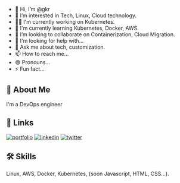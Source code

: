 - 👋 Hi, I’m @gkr
- 👀 I’m interested in Tech, Linux, Cloud technology.
- 👩‍💻 I'm currently working on Kubernetes.
- 🧠 I'm currently learning Kubernetes, Docker, AWS.
- 💞️ I’m looking to collaborate on Containerization, Cloud Migration.
- 🤔 I'm looking for help with...
- 💬 Ask me about tech, customization.
- 📫 How to reach me...
- 😄 Pronouns...
- ⚡️ Fun fact...


## 🚀 About Me
I'm a DevOps engineer

## 🔗 Links
[![portfolio](https://img.shields.io/badge/my_portfolio-000?style=for-the-badge&logo=ko-fi&logoColor=white)](https://gkr.com/)
[![linkedin](https://img.shields.io/badge/linkedin-0A66C2?style=for-the-badge&logo=linkedin&logoColor=white)](https://www.linkedin.com/in/g-kartik-reddy)
[![twitter](https://img.shields.io/badge/twitter-1DA1F2?style=for-the-badge&logo=twitter&logoColor=white)](https://twitter.com/gkartik10)


## 🛠 Skills
Linux, AWS, Docker, Kubernetes, (soon Javascript, HTML, CSS...).


<!---
gkr107/gkr107 is a ✨ special ✨ repository because its `README.md` (this file) appears on your GitHub profile.
You can click the Preview link to take a look at your changes.
--->


